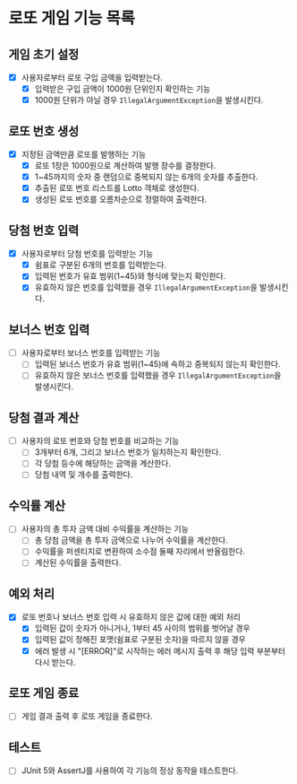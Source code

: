 # 로또 게임 기능 목록

## 게임 초기 설정
- [x] 사용자로부터 로또 구입 금액을 입력받는다.
    - [x] 입력받은 구입 금액이 1000원 단위인지 확인하는 기능
    - [x] 1000원 단위가 아닐 경우 `IllegalArgumentException`을 발생시킨다.

## 로또 번호 생성
- [x] 지정된 금액만큼 로또를 발행하는 기능
    - [x] 로또 1장은 1000원으로 계산하여 발행 장수를 결정한다.
    - [x] 1~45까지의 숫자 중 랜덤으로 중복되지 않는 6개의 숫자를 추출한다.
    - [x] 추출된 로또 번호 리스트를 Lotto 객체로 생성한다.
    - [x] 생성된 로또 번호를 오름차순으로 정렬하여 출력한다.

## 당첨 번호 입력
- [x] 사용자로부터 당첨 번호를 입력받는 기능
    - [x] 쉼표로 구분된 6개의 번호를 입력받는다.
    - [x] 입력된 번호가 유효 범위(1~45)와 형식에 맞는지 확인한다.
    - [x] 유효하지 않은 번호를 입력했을 경우 `IllegalArgumentException`을 발생시킨다.

## 보너스 번호 입력
- [ ] 사용자로부터 보너스 번호를 입력받는 기능
    - [ ] 입력된 보너스 번호가 유효 범위(1~45)에 속하고 중복되지 않는지 확인한다.
    - [ ] 유효하지 않은 보너스 번호를 입력했을 경우 `IllegalArgumentException`을 발생시킨다.

## 당첨 결과 계산
- [ ] 사용자의 로또 번호와 당첨 번호를 비교하는 기능
    - [ ] 3개부터 6개, 그리고 보너스 번호가 일치하는지 확인한다.
    - [ ] 각 당첨 등수에 해당하는 금액을 계산한다.
    - [ ] 당첨 내역 및 개수를 출력한다.

## 수익률 계산
- [ ] 사용자의 총 투자 금액 대비 수익률을 계산하는 기능
    - [ ] 총 당첨 금액을 총 투자 금액으로 나누어 수익률을 계산한다.
    - [ ] 수익률을 퍼센티지로 변환하여 소수점 둘째 자리에서 반올림한다.
    - [ ] 계산된 수익률을 출력한다.

## 예외 처리
- [x] 로또 번호나 보너스 번호 입력 시 유효하지 않은 값에 대한 예외 처리
    - [x] 입력된 값이 숫자가 아니거나, 1부터 45 사이의 범위를 벗어날 경우
    - [x] 입력된 값이 정해진 포맷(쉼표로 구분된 숫자)을 따르지 않을 경우
    - [x] 에러 발생 시 "[ERROR]"로 시작하는 에러 메시지 출력 후 해당 입력 부분부터 다시 받는다.

## 로또 게임 종료
- [ ] 게임 결과 출력 후 로또 게임을 종료한다.

## 테스트
- [ ] JUnit 5와 AssertJ를 사용하여 각 기능의 정상 동작을 테스트한다.